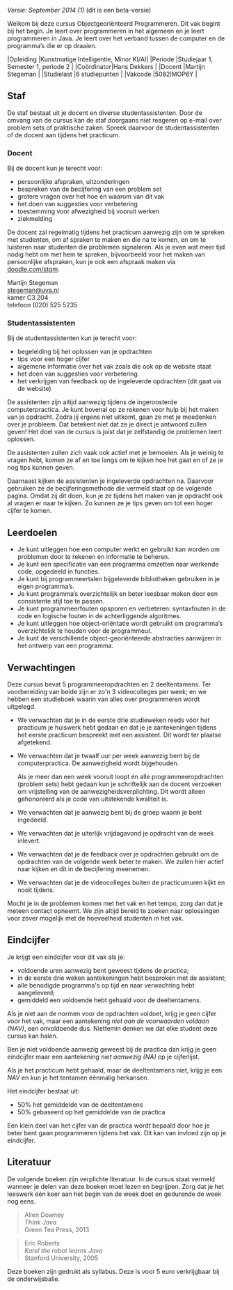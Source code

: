 *Versie: September 2014 (1)* (dit is een beta-versie)

Welkom bij deze cursus Objectgeoriënteerd Programmeren. Dit vak begint bij het
begin. Je leert over programmeren in het algemeen en je leert programmeren in
Java. Je leert over het verband tussen de computer en de programma’s die er op
draaien.

|Opleiding  |Kunstmatige Intelligentie, Minor KI/AI|
|Periode    |Studiejaar 1, Semester 1, periode 2   |
|Coördinator|Hans Dekkers                          |
|Docent     |Martijn Stegeman                      |
|Studielast |6 studiepunten                        |
|Vakcode    |5082IMOP6Y                            |

## Staf

De staf bestaat uit je docent en diverse studentassistenten. Door de omvang van
de cursus kan de staf doorgaans niet reageren op e-mail over problem sets of
praktische zaken. Spreek daarvoor de studentassistenten of de docent aan tijdens
het practicum.

### Docent

Bij de docent kun je terecht voor:

* persoonlijke afspraken, uitzonderingen
* bespreken van de becijfering van een problem set
* grotere vragen over het hoe en waarom van dit vak
* het doen van suggesties voor verbetering
* toestemming voor afwezigheid bij vooruit werken
* ziekmelding

De docent zal regelmatig tijdens het practicum aanwezig zijn om te spreken met
studenten, om af spraken te maken en die na te komen, en om te luisteren naar
studenten die problemen signaleren. Als je even wat meer tijd nodig hebt om met
hem te spreken, bijvoorbeeld voor het maken van persoonlijke afspraken, kun je
ook een afspraak maken via [doodle.com/stgm](http://doodle.com/stgm).

Martijn Stegeman  
stegeman@uva.nl  
kamer C3.204  
telefoon (020) 525 5235

### Studentassistenten

Bij de studentassistenten kun je terecht voor:

* begeleiding bij het oplossen van je opdrachten
* tips voor een hoger cijfer
* algemene informatie over het vak zoals die ook op de website staat
* het doen van suggesties voor verbetering
* het verkrijgen van feedback op de ingeleverde opdrachten (dit gaat via de
  website)

De assistenten zijn altijd aanwezig tijdens de ingeroosterde computerpractica.
Je kunt bovenal op ze rekenen voor hulp bij het maken van je opdracht. Zodra
jij ergens niet uitkomt, gaan ze met je meedenken over je probleem. Dat
betekent niet dat ze je direct je antwoord zullen geven! Het doel van de cursus
is juist dat je zelfstandig de problemen leert oplossen.

De assistenten zullen zich vaak ook actief met je bemoeien. Als je weinig te
vragen hebt, komen ze af en toe langs om te kijken hoe het gaat en of ze je nog
tips kunnen geven.

Daarnaast kijken de assistenten je ingeleverde opdrachten na. Daarvoor
gebruiken ze de becijferingsmethode die vermeld staat op de volgende pagina.
Omdat zij dit doen, kun je ze tijdens het maken van je opdracht ook al vragen
er naar te kijken. Zo kunnen ze je tips geven om tot een hoger cijfer te komen.

## Leerdoelen

* Je kunt uitleggen hoe een computer werkt en gebruikt kan worden om problemen
  door te rekenen en informatie te beheren.
* Je kunt een specificatie van een programma omzetten naar werkende code,
  opgedeeld in functies.
* Je kunt bij programmeertalen bijgeleverde bibliotheken gebruiken in je eigen
  programma’s.
* Je kunt programma’s overzichtelijk en beter leesbaar maken door een
  consistente stijl toe te passen.
* Je kunt programmeerfouten opsporen en verbeteren: syntaxfouten in de code en
  logische fouten in de achterliggende algoritmes.
* Je kunt uitleggen hoe object-oriëntatie wordt gebruikt om programma’s
  overzichtelijk te houden voor de programmeur.
* Je kunt de verschillende object-georiënteerde abstracties aanwijzen in het
  ontwerp van een programma.

## Verwachtingen

Deze cursus bevat 5 programmeeropdrachten en 2 deeltentamens. Ter voorbereiding
van beide zijn er zo'n 3 videocolleges per week; en we hebben een studieboek
waarin van alles over programmeren wordt uitgelegd.

* We verwachten dat je in de eerste drie studieweken reeds vóór het practicum je
  huiswerk hebt gedaan en dat je je aantekeningen tijdens het eerste practicum
  bespreekt met een assistent. Dit wordt ter plaatse afgetekend.

* We verwachten dat je twaalf uur per week aanwezig bent bij de
  computerpractica. De aanwezigheid wordt bijgehouden.
  
  Als je meer dan een week vooruit loopt én alle programmeeropdrachten (problem
  sets) hebt gedaan kun je schriftelijk aan de docent verzoeken om vrijstelling
  van de aanwezigheidsverplichting. Dit wordt alleen gehonoreerd als je code
  van uitstekende kwaliteit is.

* We verwachten dat je aanwezig bent bij de groep waarin je bent ingedeeld.

* We verwachten dat je uiterlijk vrijdagavond je opdracht van de week inlevert.

* We verwachten dat je de feedback over je opdrachten gebruikt om de opdrachten
  van de volgende week beter te maken. We zullen hier actief naar kijken en dit
  in de becijfering meenemen.

* We verwachten dat je de videocolleges buiten de practicumuren kijkt en nooit
  tijdens.

Mocht je in de problemen komen met het vak en het tempo, zorg dan dat je meteen
contact opneemt. We zijn altijd bereid te zoeken naar oplossingen voor zover
mogelijk met de hoeveelheid studenten in het vak.

## Eindcijfer

Je krijgt een eindcijfer voor dit vak als je:

* voldoende uren aanwezig bent geweest tijdens de practica;
* in de eerste drie weken aantekeningen hebt besproken met de assistent;
* alle benodigde programma's op tijd en naar verwachting hebt aangeleverd;
* gemiddeld een voldoende hebt gehaald voor de deeltentamens.

Als je niet aan de normen voor de opdrachten voldoet, krijg je geen cijfer voor
het vak, maar een aantekening *niet aan de voorwaarden voldaan (NAV)*, een
onvoldoende dus. Niettemin denken we dat elke student deze cursus kan halen.

Ben je niet voldoende aanwezig geweest bij de practica dan krijg je geen
eindcijfer maar een aantekening *niet aanwezig (NA)* op je cijferlijst.

Als je het practicum hebt gehaald, maar de deeltentamens niet, krijg je een
*NAV* en kun je het tentamen éénmalig herkansen.

Het eindcijfer bestaat uit:

* 50% het gemiddelde van de deeltentamens
* 50% gebaseerd op het gemiddelde van de practica

Een klein deel van het cijfer van de practica wordt bepaald door hoe je beter
bent gaan programmeren tijdens het vak. Dit kan van invloed zijn op je
eindcijfer.

## Literatuur

De volgende boeken zijn verplichte literatuur. In de cursus staat vermeld
wanneer je delen van deze boeken moet lezen en begrijpen. Zorg dat je het
leeswerk één keer aan het begin van de week doet en gedurende de week nog eens.

> Allen Downey  
> *Think Java*  
> Green Tea Press, 2013  

> Eric Roberts  
> *Karel the robot learns Java*  
> Stanford University, 2005  

Deze boeken zijn gedrukt als syllabus. Deze is voor 5 euro verkrijgbaar bij de
onderwijsbalie.
